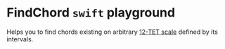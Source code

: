 # FindChord `swift` playground

Helps you to find chords existing on arbitrary [12-TET scale](https://en.wikipedia.org/wiki/Equal_temperament) defined by its intervals.

